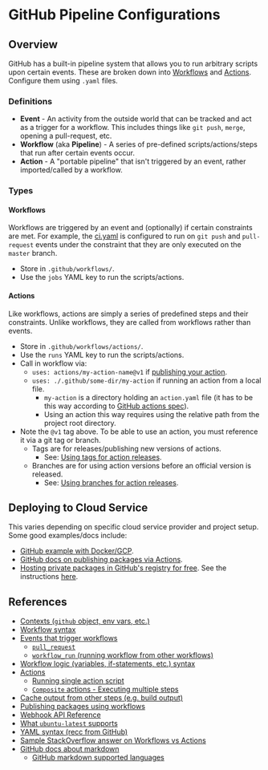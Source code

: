 # GitHub Pipeline Configurations

## Overview

GitHub has a built-in pipeline system that allows you to run arbitrary scripts upon certain events. These are broken down into [Workflows](#workflows) and [Actions](#actions). Configure them using `.yaml` files.

### Definitions

* **Event** - An activity from the outside world that can be tracked and act as a trigger for a workflow. This includes things like `git push`, `merge`, opening a pull-request, etc.
* **Workflow** (aka **Pipeline**) - A series of pre-defined scripts/actions/steps that run after certain events occur.
* **Action** - A "portable pipeline" that isn't triggered by an event, rather imported/called by a workflow.

### Types

#### Workflows

Workflows are triggered by an event and (optionally) if certain constraints are met. For example, the [ci.yaml](./ci.yaml) is configured to run on `git push` and `pull-request` events under the constraint that they are only executed on the `master` branch.

* Store in `.github/workflows/`.
* Use the `jobs` YAML key to run the scripts/actions.

#### Actions

Like workflows, actions are simply a series of predefined steps and their constraints. Unlike workflows, they are called from workflows rather than events.

* Store in `.github/workflows/actions/`.
* Use the `runs` YAML key to run the scripts/actions.
* Call in workflow via:
    - `uses: actions/my-action-name@v1` if [publishing your action](https://docs.github.com/en/actions/creating-actions/creating-a-composite-action).
    - `uses: ./.github/some-dir/my-action` if running an action from a local file.
        + `my-action` is a directory holding an `action.yaml` file (it has to be this way according to [GitHub actions spec](https://docs.github.com/en/actions/creating-actions/about-custom-actions#types-of-actions)).
        + Using an action this way requires using the relative path from the project root directory.
* Note the `@v1` tag above. To be able to use an action, you must reference it via a git tag or branch.
    - Tags are for releases/publishing new versions of actions.
        + See: [Using tags for action releases](https://docs.github.com/en/actions/creating-actions/about-actions#using-release-management-for-actions).
    - Branches are for using action versions before an official version is released.
        + See: [Using branches for action releases](https://docs.github.com/en/actions/creating-actions/about-actions#using-branches-for-release-management).



## Deploying to Cloud Service

This varies depending on specific cloud service provider and project setup. Some good examples/docs include:

* [GitHub example with Docker/GCP](https://cloud.google.com/community/tutorials/cicd-cloud-run-github-actions#github).
* [GitHub docs on publishing packages via Actions](https://docs.github.com/en/packages/managing-github-packages-using-github-actions-workflows/publishing-and-installing-a-package-with-github-actions#publishing-a-package-using-an-action).
* [Hosting private packages in GitHub's registry for free](https://andreybleme.com/2020-05-31/hosting-private-npm-packages-for-free/). See the instructions [here](./HostingPrivatePackagesReadMe.md).



## References

* [Contexts (`github` object, env vars, etc.)](https://docs.github.com/en/actions/learn-github-actions/contexts#github-context)
* [Workflow syntax](https://docs.github.com/en/actions/reference/workflow-syntax-for-github-actions)
* [Events that trigger workflows](https://docs.github.com/en/actions/reference/events-that-trigger-workflows)
    - [`pull_request`](https://docs.github.com/en/actions/reference/events-that-trigger-workflows#pull_request)
    - [`workflow_run` (running workflow from other workflows)](https://docs.github.com/en/actions/reference/events-that-trigger-workflows#workflow_run)
* [Workflow logic (variables, if-statements, etc.) syntax](https://docs.github.com/en/actions/reference/context-and-expression-syntax-for-github-actions)
* [Actions](https://docs.github.com/en/actions/creating-actions/about-actions)
    - [Running single action script](https://docs.github.com/en/actions/creating-actions/metadata-syntax-for-github-actions#runs-for-composite-actions)
    - [`Composite` actions - Executing multiple steps](https://docs.github.com/en/actions/creating-actions/metadata-syntax-for-github-actions#runs-for-composite-run-steps-actions)
* [Cache output from other steps (e.g. build output)](https://docs.github.com/en/actions/advanced-guides/caching-dependencies-to-speed-up-workflows)
* [Publishing packages using workflows](https://docs.github.com/en/packages/managing-github-packages-using-github-actions-workflows/publishing-and-installing-a-package-with-github-actions#publishing-a-package-using-an-action)
* [Webhook API Reference](https://docs.github.com/en/rest/reference)
* [What `ubuntu-latest` supports](https://github.com/actions/virtual-environments/blob/main/images/linux/Ubuntu2004-README.md)
* [YAML syntax (recc from GitHub)](https://www.codeproject.com/Articles/1214409/Learn-YAML-in-five-minutes)
* [Sample StackOverflow answer on Workflows vs Actions](https://stackoverflow.com/questions/63710029/github-action-error-top-level-runs-section-is-required/63710170#63710170)
* [GitHub docs about markdown](https://guides.github.com/features/mastering-markdown/)
    - [GitHub markdown supported languages](https://github.com/github/linguist/blob/master/lib/linguist/languages.yml)
